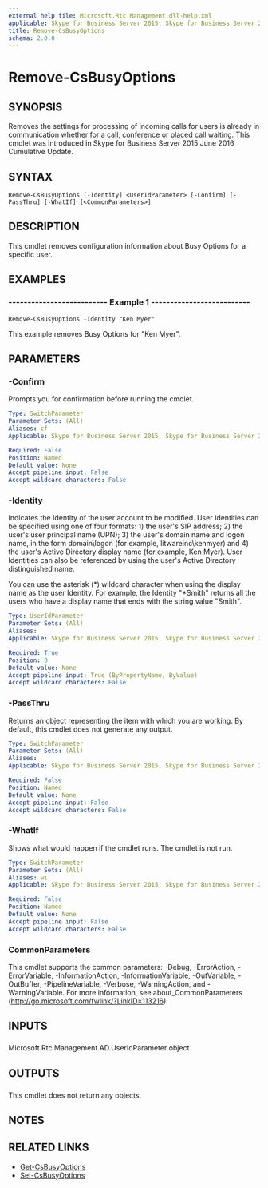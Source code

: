```yaml
---
external help file: Microsoft.Rtc.Management.dll-help.xml
applicable: Skype for Business Server 2015, Skype for Business Server 2019
title: Remove-CsBusyOptions
schema: 2.0.0
---
```


# Remove-CsBusyOptions

## SYNOPSIS
Removes the settings for processing of incoming calls for users is already in communication whether for a call, conference or placed call waiting. This cmdlet was introduced in Skype for Business Server 2015 June 2016 Cumulative Update.

## SYNTAX

```
Remove-CsBusyOptions [-Identity] <UserIdParameter> [-Confirm] [-PassThru] [-WhatIf] [<CommonParameters>]
```

## DESCRIPTION
This cmdlet removes configuration information about Busy Options for a specific user.

## EXAMPLES

### -------------------------- Example 1 --------------------------
```
Remove-CsBusyOptions -Identity "Ken Myer"
```

This example removes Busy Options for "Ken Myer".

## PARAMETERS

### -Confirm
Prompts you for confirmation before running the cmdlet.

```yaml
Type: SwitchParameter
Parameter Sets: (All)
Aliases: cf
Applicable: Skype for Business Server 2015, Skype for Business Server 2019

Required: False
Position: Named
Default value: None
Accept pipeline input: False
Accept wildcard characters: False
```

### -Identity
Indicates the Identity of the user account to be modified. User Identities can be specified using one of four formats: 1) the user's SIP address; 2) the user's user principal name (UPN); 3) the user's domain name and logon name, in the form domain\logon (for example, litwareinc\kenmyer) and 4) the user's Active Directory display name (for example, Ken Myer). User Identities can also be referenced by using the user's Active Directory distinguished name.

You can use the asterisk (*) wildcard character when using the display name as the user Identity. For example, the Identity "*Smith" returns all the users who have a display name that ends with the string value "Smith".

```yaml
Type: UserIdParameter
Parameter Sets: (All)
Aliases: 
Applicable: Skype for Business Server 2015, Skype for Business Server 2019

Required: True
Position: 0
Default value: None
Accept pipeline input: True (ByPropertyName, ByValue)
Accept wildcard characters: False
```

### -PassThru
Returns an object representing the item with which you are working. By default, this cmdlet does not generate any output.

```yaml
Type: SwitchParameter
Parameter Sets: (All)
Aliases: 
Applicable: Skype for Business Server 2015, Skype for Business Server 2019

Required: False
Position: Named
Default value: None
Accept pipeline input: False
Accept wildcard characters: False
```

### -WhatIf
Shows what would happen if the cmdlet runs.
The cmdlet is not run.

```yaml
Type: SwitchParameter
Parameter Sets: (All)
Aliases: wi
Applicable: Skype for Business Server 2015, Skype for Business Server 2019

Required: False
Position: Named
Default value: None
Accept pipeline input: False
Accept wildcard characters: False
```

### CommonParameters
This cmdlet supports the common parameters: -Debug, -ErrorAction, -ErrorVariable, -InformationAction, -InformationVariable, -OutVariable, -OutBuffer, -PipelineVariable, -Verbose, -WarningAction, and -WarningVariable. For more information, see about_CommonParameters (http://go.microsoft.com/fwlink/?LinkID=113216).

## INPUTS

### 
Microsoft.Rtc.Management.AD.UserIdParameter object.

## OUTPUTS

###  
This cmdlet does not return any objects.

## NOTES

## RELATED LINKS
* [Get-CsBusyOptions](https://docs.microsoft.com/en-us/powershell/module/skype/get-csbusyoptions?view=skype-ps)
* [Set-CsBusyOptions](https://docs.microsoft.com/en-us/powershell/module/skype/set-csbusyoptions?view=skype-ps)
